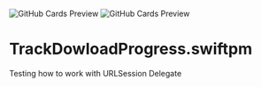 ![GitHub Cards Preview](https://github.com/romagornostay/TrackDowloadProgress.swiftpm/6.7-inch_Screenshot_1.png?raw=true)
![GitHub Cards Preview](https://github.com/romagornostay/TrackDowloadProgress.swiftpm/6.7-inch_Screenshot_2.png?raw=true)

# TrackDowloadProgress.swiftpm
Testing how to work with URLSession Delegate
